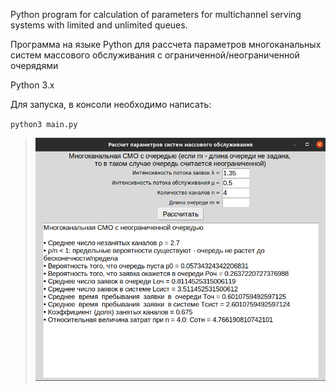 Python program for calculation of parameters for multichannel serving systems with limited and unlimited queues. 

Программа на языке Python для рассчета параметров многоканальных систем массового обслуживания с ограниченной/неограниченной очерядями

Python 3.x

Для запуска, в консоли необходимо написать:

`python3 main.py`

> ![screenshot](https://raw.githubusercontent.com/lxnewayfarer/serving_params/master/screenshot.png)